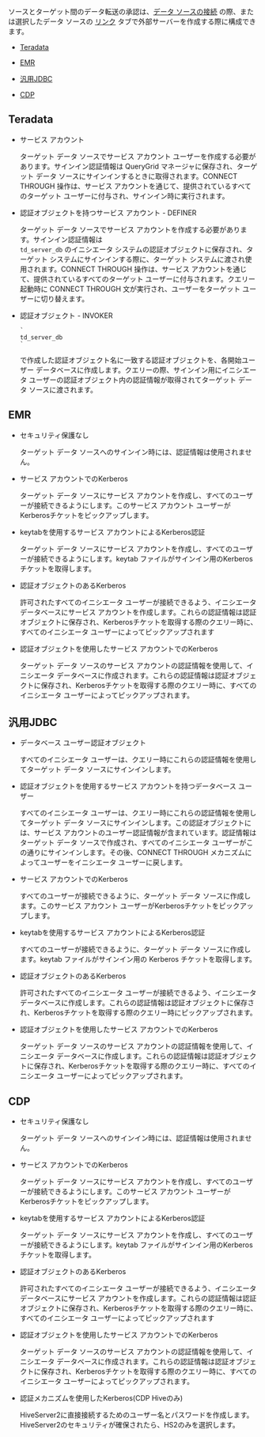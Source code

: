 ソースとターゲット間のデータ転送の承認は、[データ ソースの接続](znp1640282079399.md) の際、または選択したデータ ソースの [リンク](kzu1674159463068.md) タブで外部サーバーを作成する際に構成できます。

-   [Teradata](\#Teradata)


-   [EMR](\#EMR)


-   [汎用JDBC](\#GenericJDBC)


-   [CDP](\#CDP)


## Teradata


-   サービス アカウント

    ターゲット データ ソースでサービス アカウント ユーザーを作成する必要があります。サインイン認証情報は QueryGrid マネージャに保存され、ターゲット データ ソースにサインインするときに取得されます。CONNECT THROUGH 操作は、サービス アカウントを通じて、提供されているすべてのターゲット ユーザーに付与され、サインイン時に実行されます。


-   認証オブジェクトを持つサービス アカウント - DEFINER

    ターゲット データ ソースでサービス アカウントを作成する必要があります。サインイン認証情報は  
        `
        td_server_db
        `
        のイニシエータ システムの認証オブジェクトに保存され、ターゲット システムにサインインする際に、ターゲット システムに渡され使用されます。CONNECT THROUGH 操作は、サービス アカウントを通じて、提供されているすべてのターゲット ユーザーに付与されます。クエリー起動時に CONNECT THROUGH 文が実行され、ユーザーをターゲット ユーザーに切り替えます。


-   認証オブジェクト - INVOKER

 
        `
        td_server_db
        `
      で作成した認証オブジェクト名に一致する認証オブジェクトを、各開始ユーザー データベースに作成します。クエリーの際、サインイン用にイニシエータ ユーザーの認証オブジェクト内の認証情報が取得されてターゲット データ ソースに渡されます。


## EMR


-   セキュリティ保護なし

    ターゲット データ ソースへのサインイン時には、認証情報は使用されません。


-   サービス アカウントでのKerberos

    ターゲット データ ソースにサービス アカウントを作成し、すべてのユーザーが接続できるようにします。このサービス アカウント ユーザーがKerberosチケットをピックアップします。


-   keytabを使用するサービス アカウントによるKerberos認証

    ターゲット データ ソースにサービス アカウントを作成し、すべてのユーザーが接続できるようにします。keytab ファイルがサインイン用のKerberos チケットを取得します。


-   認証オブジェクトのあるKerberos

    許可されたすべてのイニシエータ ユーザーが接続できるよう、イニシエータ データベースにサービス アカウントを作成します。これらの認証情報は認証オブジェクトに保存され、Kerberosチケットを取得する際のクエリー時に、すべてのイニシエータ ユーザーによってピックアップされます


-   認証オブジェクトを使用したサービス アカウントでのKerberos

    ターゲット データ ソースのサービス アカウントの認証情報を使用して、イニシエータ データベースに作成されます。これらの認証情報は認証オブジェクトに保存され、Kerberosチケットを取得する際のクエリー時に、すべてのイニシエータ ユーザーによってピックアップされます。


## 汎用JDBC


-   データベース ユーザー認証オブジェクト

    すべてのイニシエータ ユーザーは、クエリー時にこれらの認証情報を使用してターゲット データ ソースにサインインします。


-   認証オブジェクトを使用するサービス アカウントを持つデータベース ユーザー

    すべてのイニシエータ ユーザーは、クエリー時にこれらの認証情報を使用してターゲット データ ソースにサインインします。この認証オブジェクトには、サービス アカウントのユーザー認証情報が含まれています。認証情報はターゲット データ ソースで作成され、すべてのイニシエータ ユーザーがこの通りにサインインします。その後、CONNECT THROUGH メカニズムによってユーザーをイニシエータ ユーザーに戻します。


-   サービス アカウントでのKerberos

    すべてのユーザーが接続できるように、ターゲット データ ソースに作成します。このサービス アカウント ユーザーがKerberosチケットをピックアップします。


-   keytabを使用するサービス アカウントによるKerberos認証

    すべてのユーザーが接続できるように、ターゲット データ ソースに作成します。keytab ファイルがサインイン用の Kerberos チケットを取得します。


-   認証オブジェクトのあるKerberos

    許可されたすべてのイニシエータ ユーザーが接続できるよう、イニシエータ データベースに作成します。これらの認証情報は認証オブジェクトに保存され、Kerberosチケットを取得する際のクエリー時にピックアップされます。


-   認証オブジェクトを使用したサービス アカウントでのKerberos

    ターゲット データ ソースのサービス アカウントの認証情報を使用して、イニシエータ データベースに作成します。これらの認証情報は認証オブジェクトに保存され、Kerberosチケットを取得する際のクエリー時に、すべてのイニシエータ ユーザーによってピックアップされます。


## CDP


-   セキュリティ保護なし

    ターゲット データ ソースへのサインイン時には、認証情報は使用されません。


-   サービス アカウントでのKerberos

    ターゲット データ ソースにサービス アカウントを作成し、すべてのユーザーが接続できるようにします。このサービス アカウント ユーザーがKerberosチケットをピックアップします。


-   keytabを使用するサービス アカウントによるKerberos認証

    ターゲット データ ソースにサービス アカウントを作成し、すべてのユーザーが接続できるようにします。keytab ファイルがサインイン用のKerberos チケットを取得します。


-   認証オブジェクトのあるKerberos

    許可されたすべてのイニシエータ ユーザーが接続できるよう、イニシエータ データベースにサービス アカウントを作成します。これらの認証情報は認証オブジェクトに保存され、Kerberosチケットを取得する際のクエリー時に、すべてのイニシエータ ユーザーによってピックアップされます


-   認証オブジェクトを使用したサービス アカウントでのKerberos

    ターゲット データ ソースのサービス アカウントの認証情報を使用して、イニシエータ データベースに作成されます。これらの認証情報は認証オブジェクトに保存され、Kerberosチケットを取得する際のクエリー時に、すべてのイニシエータ ユーザーによってピックアップされます。


-   認証メカニズムを使用したKerberos(CDP Hiveのみ)

    HiveServer2に直接接続するためのユーザー名とパスワードを作成します。HiveServer2のセキュリティが確保されたら、HS2のみを選択します。


